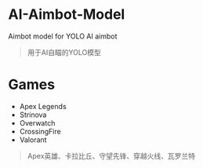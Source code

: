# AI-Aimbot-Model
Aimbot model for YOLO AI aimbot

> 用于AI自瞄的YOLO模型

# Games
- Apex Legends
- Strinova
- Overwatch
- CrossingFire
- Valorant

> Apex英雄、卡拉比丘、守望先锋、穿越火线、瓦罗兰特
